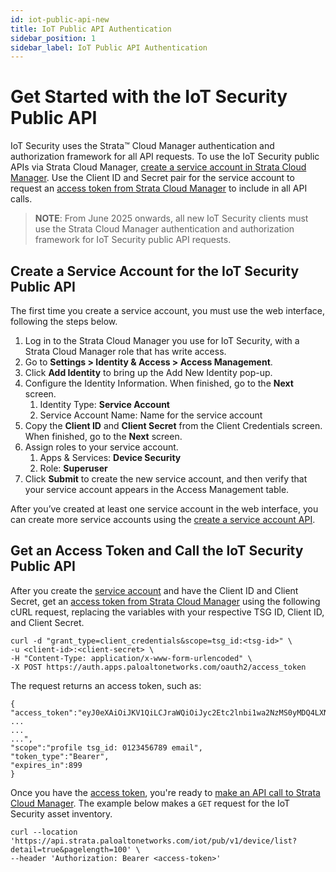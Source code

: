 ```yaml
---
id: iot-public-api-new
title: IoT Public API Authentication
sidebar_position: 1
sidebar_label: IoT Public API Authentication
---
```


# Get Started with the IoT Security Public API

IoT Security uses the Strata™ Cloud Manager authentication and
authorization framework for all API requests. To use the
IoT Security public APIs via Strata Cloud Manager,
[create a service account in Strata Cloud Manager](https://docs.paloaltonetworks.com/common-services/identity-and-access-access-management/manage-identity-and-access/add-service-accounts).
Use the Client ID and Secret pair for the service account to request an
[access token from Strata Cloud Manager](https://pan.dev/scm/docs/access-tokens/) to include in
all API calls.

> **NOTE**: From June 2025 onwards, all new IoT Security clients must use the
> Strata Cloud Manager authentication and authorization framework for
> IoT Security public API requests.

## Create a Service Account for the IoT Security Public API

The first time you create a service account, you must use the web interface,
following the steps below. 

1.  Log in to the Strata Cloud Manager you use for IoT Security, with a
    Strata Cloud Manager role that has write access.  
2.  Go to **Settings \> Identity & Access \> Access Management**.  
3.  Click **Add Identity** to bring up the Add New Identity pop-up.  
4.  Configure the Identity Information. When finished, go to the **Next** screen.  
    1. Identity Type: **Service Account**  
    2. Service Account Name: Name for the service account  
5.  Copy the **Client ID** and **Client Secret** from the Client Credentials
    screen. When finished, go to the **Next** screen.  
6.  Assign roles to your service account.  
    1. Apps & Services: **Device Security**  
    2. Role: **Superuser**  
7.  Click **Submit** to create the new service account, and then verify that your
    service account appears in the Access Management table.

After you’ve created at least one service account in the web interface, you can
create more service accounts using the
[create a service account API](https://pan.dev/scm/api/iam/post-iam-v-1-service-accounts/).

## Get an Access Token and Call the IoT Security Public API

After you create the [service account](https://pan.dev/scm/docs/service-accounts/)
and have the Client ID and Client Secret, get an
[access token from Strata Cloud Manager](https://pan.dev/scm/docs/access-tokens/)
using the following cURL request, replacing the variables with your respective TSG ID, Client ID, and Client Secret.

```shell
curl -d "grant_type=client_credentials&scope=tsg_id:<tsg-id>" \
-u <client-id>:<client-secret> \
-H "Content-Type: application/x-www-form-urlencoded" \
-X POST https://auth.apps.paloaltonetworks.com/oauth2/access_token
```

The request returns an access token, such as:

```shell
{
"access_token":"eyJ0eXAiOiJKV1QiLCJraWQiOiJyc2Etc2lnbi1wa2NzMS0yMDQ4LXNoYTI1Ni8xIiwiYWxnIjoiUlMyNTYifQ.eyJzdWIiOiI1YTZjOTVjNy1mYzA2LTQ0YzAtYThkYS01ZmI3ZDk1MWYzYmUiLCJjdHMiOiJPQVVUSDJfU1RBVEVMRVNTX0dSQU5UIiwiYXV
...
...
...",
"scope":"profile tsg_id: 0123456789 email",
"token_type":"Bearer",
"expires_in":899
}
```

Once you have the [access token](https://pan.dev/scm/docs/access-tokens/),
you're ready to [make an API call to Strata Cloud Manager](https://pan.dev/scm/docs/api-call/).
The example below makes a `GET` request for the IoT Security asset inventory.

```shell
curl --location 'https://api.strata.paloaltonetworks.com/iot/pub/v1/device/list?detail=true&pagelength=100' \
--header 'Authorization: Bearer <access-token>'
```